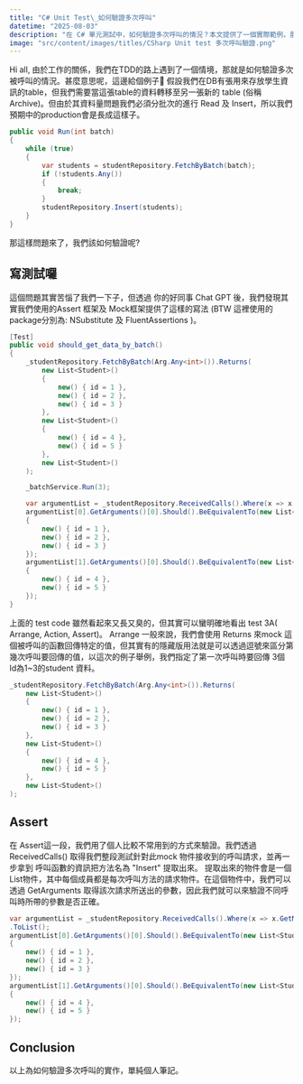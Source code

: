 ```yaml
---
title: "C# Unit Test\_如何驗證多次呼叫"
datetime: "2025-08-03"
description: "在 C# 單元測試中，如何驗證多次呼叫的情況？本文提供了一個實際範例，展示如何使用 NSubstitute 和 FluentAssertions 來驗證多次呼叫的參數。"
image: "src/content/images/titles/CSharp Unit test 多次呼叫驗證.png"
---
```

Hi all, 由於工作的關係，我們在TDD的路上遇到了一個情境，那就是如何驗證多次被呼叫的情況。甚麼意思呢，這邊給個例子🌰
假設我們在DB有張用來存放學生資訊的table，但我們需要當這張table的資料轉移至另一張新的 table (俗稱 Archive)。但由於其資料量問題我們必須分批次的進行 Read 及 Insert，所以我們預期中的production會是長成這樣子。
<!--more-->
```csharp
public void Run(int batch)
{
    while (true)
    {
        var students = studentRepository.FetchByBatch(batch);
        if (!students.Any())
        {
            break;
        }
        studentRepository.Insert(students);
    }
}
```
那這樣問題來了，我們該如何驗證呢?

## 寫測試囉
這個問題其實苦惱了我們一下子，但透過 你的好同事 Chat GPT 後，我們發現其實我們使用的Assert 框架及 Mock框架提供了這樣的寫法 (BTW 這裡使用的 package分別為: NSubstitute 及 FluentAssertions )。
```csharp
[Test]
public void should_get_data_by_batch()
{
    _studentRepository.FetchByBatch(Arg.Any<int>()).Returns(
        new List<Student>()
        {
            new() { id = 1 },
            new() { id = 2 },
            new() { id = 3 }
        },
        new List<Student>()
        {
            new() { id = 4 },
            new() { id = 5 }
        },
        new List<Student>()
    );

    _batchService.Run(3);

    var argumentList = _studentRepository.ReceivedCalls().Where(x => x.GetMethodInfo().Name == "Insert").ToList();
    argumentList[0].GetArguments()[0].Should().BeEquivalentTo(new List<Student>()
    {
        new() { id = 1 },
        new() { id = 2 },
        new() { id = 3 }
    });
    argumentList[1].GetArguments()[0].Should().BeEquivalentTo(new List<Student>()
    {
        new() { id = 4 },
        new() { id = 5 }
    });
}
```

上面的 test code 雖然看起來又長又臭的，但其實可以蠻明確地看出 test 3A( Arrange, Action, Assert)。
Arrange
一般來說，我們會使用 Returns 來mock 這個被呼叫的函數回傳特定的值，但其實有的隱藏版用法就是可以透過逗號來區分第幾次呼叫要回傳的值，以這次的例子舉例，我們指定了第一次呼叫時要回傳 3個 Id為1~3的student 資料。

```csharp
_studentRepository.FetchByBatch(Arg.Any<int>()).Returns(
    new List<Student>()
    {
        new() { id = 1 },
        new() { id = 2 },
        new() { id = 3 }
    },
    new List<Student>()
    {
        new() { id = 4 },
        new() { id = 5 }
    }, 
    new List<Student>()
);
```

## Assert
在 Assert這一段，我們用了個人比較不常用到的方式來驗證。我們透過 ReceivedCalls() 取得我們整段測試針對此mock 物件接收到的呼叫請求，並再一步拿到 呼叫函數的資訊把方法名為 "Insert" 提取出來。
提取出來的物件會是一個List物件，其中每個成員都是每次呼叫方法的請求物件。在這個物件中，我們可以透過 GetArguments 取得該次請求所送出的參數，因此我們就可以來驗證不同呼叫時所帶的參數是否正確。

```csharp
var argumentList = _studentRepository.ReceivedCalls().Where(x => x.GetMethodInfo().Name == "Insert")
.ToList();
argumentList[0].GetArguments()[0].Should().BeEquivalentTo(new List<Student>()
{
    new() { id = 1 },
    new() { id = 2 },
    new() { id = 3 }
});
argumentList[1].GetArguments()[0].Should().BeEquivalentTo(new List<Student>()
{
    new() { id = 4 },
    new() { id = 5 }
});
```
## Conclusion
以上為如何驗證多次呼叫的實作，單純個人筆記。
